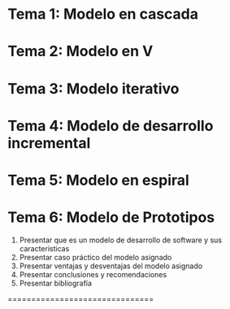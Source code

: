 # Tema 1: Modelo en cascada 
# Tema 2: Modelo en V
# Tema 3: Modelo iterativo 
# Tema 4: Modelo de desarrollo incremental
# Tema 5: Modelo en espiral 
# Tema 6: Modelo de Prototipos

1. Presentar que es un modelo de desarrollo de software y sus caracteristicas
2. Presentar caso práctico del modelo asignado
3. Presentar ventajas y desventajas del modelo asignado
4. Presentar conclusiones y recomendaciones
5. Presentar bibliografía


===============================
